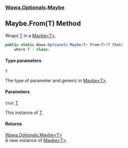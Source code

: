 ### [Wawa.Optionals](Wawa.Optionals.md 'Wawa.Optionals').[Maybe](Maybe.md 'Wawa.Optionals.Maybe')

## Maybe.From<T>(T) Method

Wraps [T](Maybe.From(T).md#Wawa.Optionals.Maybe.From_T_(T).T 'Wawa.Optionals.Maybe.From<T>(T).T') in a [Maybe&lt;T&gt;](Maybe_T_.md 'Wawa.Optionals.Maybe<T>').

```csharp
public static Wawa.Optionals.Maybe<T> From<T>(T that)
    where T : class;
```
#### Type parameters

<a name='Wawa.Optionals.Maybe.From_T_(T).T'></a>

`T`

The type of parameter and generic in [Maybe&lt;T&gt;](Maybe_T_.md 'Wawa.Optionals.Maybe<T>').
#### Parameters

<a name='Wawa.Optionals.Maybe.From_T_(T).that'></a>

`that` [T](Maybe.From(T).md#Wawa.Optionals.Maybe.From_T_(T).T 'Wawa.Optionals.Maybe.From<T>(T).T')

This instance of [T](Maybe.From(T).md#Wawa.Optionals.Maybe.From_T_(T).T 'Wawa.Optionals.Maybe.From<T>(T).T').

#### Returns
[Wawa.Optionals.Maybe&lt;](Maybe_T_.md 'Wawa.Optionals.Maybe<T>')[T](Maybe.From(T).md#Wawa.Optionals.Maybe.From_T_(T).T 'Wawa.Optionals.Maybe.From<T>(T).T')[&gt;](Maybe_T_.md 'Wawa.Optionals.Maybe<T>')  
A new instance of [Maybe&lt;T&gt;](Maybe_T_.md 'Wawa.Optionals.Maybe<T>').